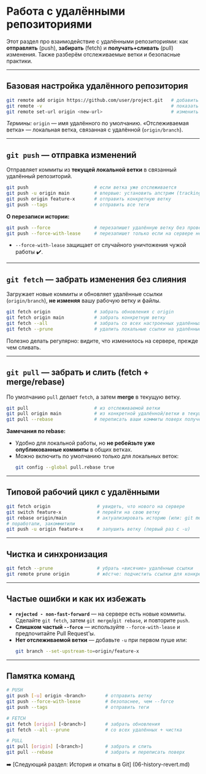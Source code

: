 # Работа с удалёнными репозиториями

Этот раздел про взаимодействие с удалёнными репозиториями: как **отправлять** (push), **забирать** (fetch) и **получать+сливать** (pull) изменения. Также разберём отслеживаемые ветки и безопасные практики.

---

## Базовая настройка удалённого репозитория

```bash
git remote add origin https://github.com/user/project.git   # добавить удалённый
git remote -v                                               # показать список удалённых
git remote set-url origin <new-url>                         # изменить URL
```
*Термины:* `origin` — имя удалённого по умолчанию. «Отслеживаемая ветка» — локальная ветка, связанная с удалённой (`origin/branch`).

---

## `git push` — отправка изменений

Отправляет коммиты из **текущей локальной ветки** в связанный удалённый репозиторий.

```bash
git push                        # если ветка уже отслеживается
git push -u origin main         # впервые: установить апстрим (tracking) и запомнить
git push origin feature-x       # отправить конкретную ветку
git push --tags                 # отправить все теги
```

**О перезаписи истории:**
```bash
git push --force                # перезапишет удалённую ветку без проверок (опасно)
git push --force-with-lease     # перезапишет только если на сервере нет новых чужих коммитов (предпочтительно)
```
- `--force-with-lease` защищает от случайного уничтожения чужой работы ✔️.

---

## `git fetch` — забрать изменения без слияния

Загружает новые коммиты и обновляет удалённые ссылки (`origin/branch`), **не изменяя** вашу рабочую ветку и файлы.

```bash
git fetch origin                # забрать обновления с origin
git fetch origin main           # забрать конкретную ветку
git fetch --all                 # забрать со всех настроенных удалённых веток
git fetch --prune               # удалить локальные ссылки на удалённые ветки, которых больше нет
```

Полезно делать регулярно: видите, что изменилось на сервере, прежде чем сливать.

---

## `git pull` — забрать и слить (fetch + merge/rebase)

По умолчанию `pull` делает `fetch`, а затем **merge** в текущую ветку.

```bash
git pull                        # из отслеживаемой ветки
git pull origin main            # из конкретной удалённой/ветки в текущую
git pull --rebase               # переписать ваши коммиты поверх полученных (чище история)
```

**Замечания по rebase:**
- Удобно для локальной работы, но **не ребейзьте уже опубликованные коммиты** в общих ветках.
- Можно включить по умолчанию только для локальных веток:
  ```bash
  git config --global pull.rebase true
  ```

---

## Типовой рабочий цикл с удалёнными

```bash
git fetch origin                 # увидеть, что нового на сервере
git switch feature-x             # перейти на свою ветку
git rebase origin/main           # актуализировать историю (или: git merge origin/main)
# поработали, закоммитили
git push -u origin feature-x     # запушить ветку (первый раз с -u)
```

---

## Чистка и синхронизация

```bash
git fetch --prune                # убрать «висячие» удалённые ссылки
git remote prune origin          # жёстче: подчистить ссылки для конкретного удалённого
```

---

## Частые ошибки и как их избежать

- **`rejected - non-fast-forward`** — на сервере есть новые коммиты. Сделайте `git fetch`, затем `git merge`/`git rebase`, и повторите `push`.
- **Слишком частый `--force`** — используйте `--force-with-lease` и предпочитайте Pull Request'ы.
- **Нет отслеживаемой ветки** — добавьте `-u` при первом пуше или:
  ```bash
  git branch --set-upstream-to=origin/feature-x
  ```

---

## Памятка команд

```bash
# PUSH
git push [-u] origin <branch>       # отправить ветку
git push --force-with-lease         # безопаснее, чем --force
git push --tags                     # отправить теги

# FETCH
git fetch [origin] [<branch>]       # забрать обновления
git fetch --all --prune             # со всех удалённых + чистка

# PULL
git pull [origin] [<branch>]        # забрать и слить
git pull --rebase                   # забрать и переписать поверх
```
➡️ [Следующий раздел: История и откаты в Git] (06-history-revert.md)
